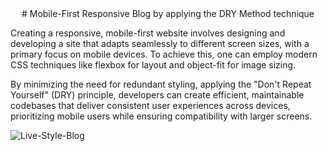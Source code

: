 <center>
# Mobile-First Responsive Blog by applying the DRY Method technique
</center>


Creating a responsive, mobile-first website involves designing and developing a site that adapts seamlessly to different screen sizes, with a primary focus on mobile devices. To achieve this, one can employ modern CSS techniques like flexbox for layout and object-fit for image sizing. 

By minimizing the need for redundant styling, applying the "Don't Repeat Yourself" (DRY) principle, developers can create efficient, maintainable codebases that deliver consistent user experiences across devices, prioritizing mobile users while ensuring compatibility with larger screens.

![Live-Style-Blog](https://github.com/codePerfectionista/Live-Style-Blog/assets/26823180/b7feb6d0-3aa0-4b8c-9b27-7e3f21e9df25)


